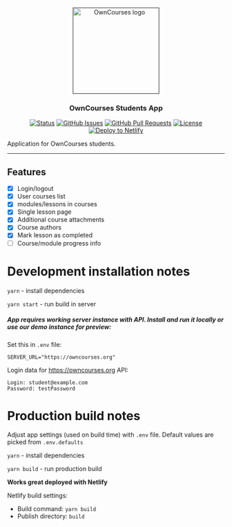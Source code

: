 <p align="center">
  <a href="" rel="noopener">
 <img width=200px height=200px src="https://i.ibb.co/YQ52bDY/logo.png" alt="OwnCourses logo"></a>
</p>

<h3 align="center">OwnCourses Students App</h3>

<div align="center">

  [![Status](https://img.shields.io/badge/status-active-success.svg)]() 
  [![GitHub Issues](https://img.shields.io/github/issues/owncourses/students-app.svg)](https://github.com/owncourses/students-app/issues)
  [![GitHub Pull Requests](https://img.shields.io/github/issues-pr/owncourses/students-app.svg)](https://github.com/owncourses/students-app/pulls)
  [![License](https://img.shields.io/badge/license-MIT-blue.svg)](/LICENSE)
  [![Deploy to Netlify](https://www.netlify.com/img/deploy/button.svg)](https://app.netlify.com/start/deploy?repository=https://github.com/owncourses/students-app)

</div>

Application for OwnCourses students.

---

## Features

- [x] Login/logout
- [x] User courses list
- [x] modules/lessons in courses
- [x] Single lesson page
- [x] Additional course attachments
- [x] Course authors
- [x] Mark lesson as completed
- [ ] Course/module progress info

# Development installation notes

`yarn` - install dependencies

`yarn start` - run build in server

##### App requires working server instance with API. Install and run it locally or use our demo instance for preview: 

Set this in `.env` file:

`SERVER_URL="https://owncourses.org"`

Login data for https://owncourses.org API:
```
Login: student@example.com
Password: testPassword
```

# Production build notes

Adjust app settings (used on build time) with `.env` file. Default values are picked from `.env.defaults`

`yarn` - install dependencies

`yarn build` - run production build


**Works great deployed with Netlify**

Netlify build settings: 

* Build command: `yarn build`
* Publish directory: `build`


